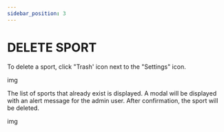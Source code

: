 ```yaml
---
sidebar_position: 3
---
```


# DELETE SPORT

To delete a sport, click "Trash' icon next to the "Settings" icon.

img

The list of sports that already exist is displayed. A modal will be displayed with an alert message for the admin user. After confirmation, the sport will be deleted.

img
